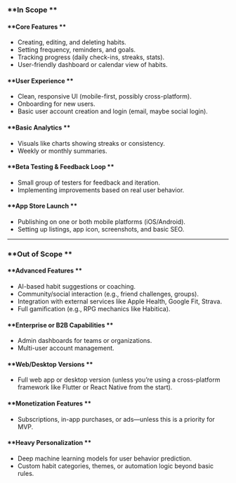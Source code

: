 ### **In Scope **

#### **Core Features **
- Creating, editing, and deleting habits.
- Setting frequency, reminders, and goals.
- Tracking progress (daily check-ins, streaks, stats).
- User-friendly dashboard or calendar view of habits.

#### **User Experience **
- Clean, responsive UI (mobile-first, possibly cross-platform).
- Onboarding for new users.
- Basic user account creation and login (email, maybe social login).

#### **Basic Analytics **
- Visuals like charts showing streaks or consistency.
- Weekly or monthly summaries.

#### **Beta Testing & Feedback Loop **
- Small group of testers for feedback and iteration.
- Implementing improvements based on real user behavior.

#### **App Store Launch **
- Publishing on one or both mobile platforms (iOS/Android).
- Setting up listings, app icon, screenshots, and basic SEO.

---

###  **Out of Scope **

#### **Advanced Features **
- AI-based habit suggestions or coaching.
- Community/social interaction (e.g., friend challenges, groups).
- Integration with external services like Apple Health, Google Fit, Strava.
- Full gamification (e.g., RPG mechanics like Habitica).

#### **Enterprise or B2B Capabilities **
- Admin dashboards for teams or organizations.
- Multi-user account management.

#### **Web/Desktop Versions **
- Full web app or desktop version (unless you’re using a cross-platform framework like Flutter or React Native from the start).

#### **Monetization Features **
- Subscriptions, in-app purchases, or ads—unless this is a priority for MVP.

#### **Heavy Personalization **
- Deep machine learning models for user behavior prediction.
- Custom habit categories, themes, or automation logic beyond basic rules.
